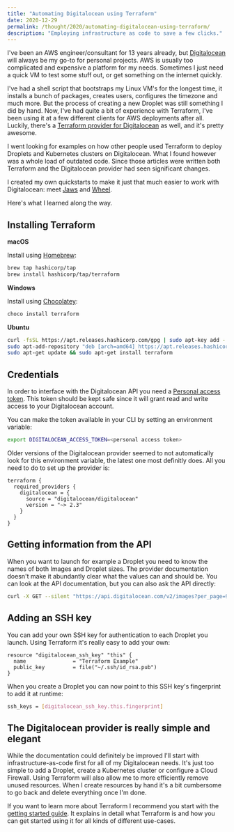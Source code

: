 ```yaml
---
title: "Automating Digitalocean using Terraform"
date: 2020-12-29
permalink: /thought/2020/automating-digitalocean-using-terraform/
description: "Employing infrastructure as code to save a few clicks."
---
```


I've been an AWS engineer/consultant for 13 years already, but [Digitalocean](https://m.do.co/c/7333c5d3f093) will always be my go-to for personal projects. AWS is usually too complicated and expensive a platform for my needs. Sometimes I just need a quick VM to test some stuff out, or get something on the internet quickly.

I've had a shell script that bootstraps my Linux VM's for the longest time, it installs a bunch of packages, creates users, configures the timezone and much more. But the process of creating a new Droplet was still something I did by hand. Now, I've had quite a bit of experience with Terraform, I've been using it at a few different clients for AWS deployments after all. Luckily, there's a [Terraform provider for Digitalocean](https://registry.terraform.io/providers/digitalocean/digitalocean/latest) as well, and it's pretty awesome.

I went looking for examples on how other people used Terraform to deploy Droplets and Kubernetes clusters on Digitalocean. What I found however was a whole load of outdated code. Since those articles were written both Terraform and the Digitalocean provider had seen significant changes.

I created my own quickstarts to make it just that much easier to work with Digitalocean: meet [Jaws](https://github.com/mijndert/jaws) and [Wheel](https://github.com/mijndert/wheel). 

Here's what I learned along the way.

## Installing Terraform

**macOS**

Install using [Homebrew](https://brew.sh/):

```bash
brew tap hashicorp/tap
brew install hashicorp/tap/terraform
```

**Windows**

Install using [Chocolatey](https://chocolatey.org/):

```bash
choco install terraform
```

**Ubuntu**

```bash
curl -fsSL https://apt.releases.hashicorp.com/gpg | sudo apt-key add -
sudo apt-add-repository "deb [arch=amd64] https://apt.releases.hashicorp.com $(lsb_release -cs) main"
sudo apt-get update && sudo apt-get install terraform
```

## Credentials

In order to interface with the Digitalocean API you need a [Personal access token](https://cloud.digitalocean.com/account/api/tokens). This token should be kept safe since it will grant read and write access to your Digitalocean account. 

You can make the token available in your CLI by setting an environment variable:

```bash
export DIGITALOCEAN_ACCESS_TOKEN=<personal access token>
```

Older versions of the Digitalocean provider seemed to not automatically look for this environment variable, the latest one most definitly does. All you need to do to set up the provider is:

```hcl
terraform {
  required_providers {
    digitalocean = {
      source = "digitalocean/digitalocean"
      version = "~> 2.3"
    }
  }
}
```

## Getting information from the API

When you want to launch for example a Droplet you need to know the names of both Images and Droplet sizes. The provider documentation doesn't make it abundantly clear what the values can and should be. You can look at the API documentation, but you can also ask the API directly:

```bash
curl -X GET --silent "https://api.digitalocean.com/v2/images?per_page=999" -H "Authorization: Bearer $DIGITALOCEAN_ACCESS_TOKEN" |jq '.'
```

## Adding an SSH key

You can add your own SSH key for authentication to each Droplet you launch. Using Terraform it's really easy to add your own:

```hcl
resource "digitalocean_ssh_key" "this" {
  name               = "Terraform Example"
  public_key         = file("~/.ssh/id_rsa.pub")
}
```

When you create a Droplet you can now point to this SSH key's fingerprint to add it at runtime:

```bash
ssh_keys = [digitalocean_ssh_key.this.fingerprint]
```

## The Digitalocean provider is really simple and elegant 

While the documentation could definitely be improved I'll start with infrastructure-as-code first for all of my Digitalocean needs. It's just too simple to add a Droplet, create a Kubernetes cluster or configure a Cloud Firewall. Using Terraform will also allow me to more efficiently remove unused resources. When I create resources by hand it's a bit cumbersome to go back and delete everything once I'm done.

If you want to learn more about Terraform I recommend you start with the [getting started guide](https://www.terraform.io/intro/index.html). It explains in detail what Terraform is and how you can get started using it for all kinds of different use-cases.